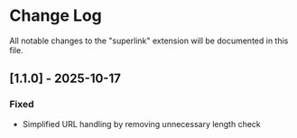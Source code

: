 # Change Log

All notable changes to the "superlink" extension will be documented in this file.

## [1.1.0] - 2025-10-17

### Fixed
- Simplified URL handling by removing unnecessary length check